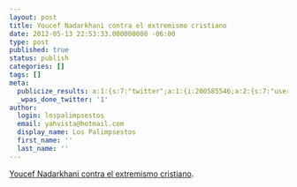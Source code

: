 ```yaml
---
layout: post
title: Youcef Nadarkhani contra el extremismo cristiano
date: 2012-05-13 22:53:33.000000000 -06:00
type: post
published: true
status: publish
categories: []
tags: []
meta:
  publicize_results: a:1:{s:7:"twitter";a:1:{i:200585546;a:2:{s:7:"user_id";s:11:"Interludios";s:7:"post_id";s:18:"201807439690084352";}}}
  _wpas_done_twitter: '1'
author:
  login: lospalimpsestos
  email: yahvista@hotmail.com
  display_name: Los Palimpsestos
  first_name: ''
  last_name: ''
---
```

<p><a href="http://wp.me/p26jdB-4v">Youcef Nadarkhani contra el extremismo cristiano</a>.</p>
